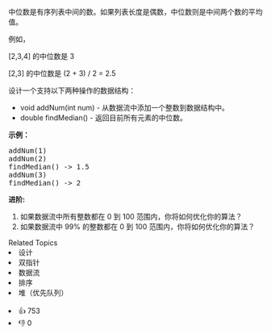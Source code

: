 <p>中位数是有序列表中间的数。如果列表长度是偶数，中位数则是中间两个数的平均值。</p>

<p>例如，</p>

<p>[2,3,4]&nbsp;的中位数是 3</p>

<p>[2,3] 的中位数是 (2 + 3) / 2 = 2.5</p>

<p>设计一个支持以下两种操作的数据结构：</p>

<ul> 
 <li>void addNum(int num) - 从数据流中添加一个整数到数据结构中。</li> 
 <li>double findMedian() - 返回目前所有元素的中位数。</li> 
</ul>

<p><strong>示例：</strong></p>

<pre>addNum(1)
addNum(2)
findMedian() -&gt; 1.5
addNum(3) 
findMedian() -&gt; 2</pre>

<p><strong>进阶:</strong></p>

<ol> 
 <li>如果数据流中所有整数都在 0 到 100 范围内，你将如何优化你的算法？</li> 
 <li>如果数据流中 99% 的整数都在 0 到 100 范围内，你将如何优化你的算法？</li> 
</ol>

<div><div>Related Topics</div><div><li>设计</li><li>双指针</li><li>数据流</li><li>排序</li><li>堆（优先队列）</li></div></div><br><div><li>👍 753</li><li>👎 0</li></div>